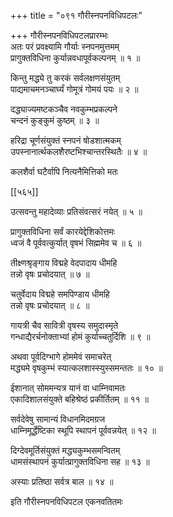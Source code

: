 +++
title = "०९१ गौरीस्नपनविधिपटलः"

+++
गौरीस्नपनविधिपटलप्रारम्भः  
अतः परं प्रवक्ष्यामि गौर्याः स्नपनमुत्तमम्  
प्रागुक्तविधिना कुर्यान्नवधापूर्वकल्पनम् ॥ १ ॥


किन्तु मद्ध्ये तु करकं सर्वलक्षणसंयुतम्  
पाद्यमाचमनञ्चार्घ्यं गोमूत्रं गोमयं पयः ॥ २ ॥


दद्ध्याज्यमष्टकञ्चैव नवकुम्भप्रकल्पने  
चन्दनं कुङ्कुमं कुष्ठम् ॥ ३ ॥


हरिद्रा चूर्णसंयुक्तं स्नपनं षोडशात्मकम्  
उपस्नानार्त्थकलशैरष्टभिश्चान्तरस्थितैः ॥ ४ ॥


कलशैर्वा घटैर्वापि नित्यनैमित्तिको मतः  

[[५६५]]  

उत्सवन्तु महादेव्याः प्रतिसंवत्सरं नयेत् ॥ ५ ॥


प्रागुक्तविधिना सर्वं कारयेद्देशिकोत्तमः  
ध्वजं वै पूर्ववत्कुर्यात् वृषभं सिह्ममेव च ॥ ६ ॥


तीक्ष्णश्रृङ्गाय विद्महे वेदपादाय धीमहि  
तन्नो वृषः प्रचोदयात् ॥ ७ ॥


चतुर्वेदाय विद्महे समपिण्डाय धीमहि  
तन्नो वृषः प्रचोदयात् ॥ ८ ॥


गायत्री चैव सावित्री वृषस्य समुदास्मृते  
गन्धाद्यैरर्चनोक्ताभ्यां होमं कुर्याच्चतुर्दिशि ॥ ९ ॥


अथवा पूर्वदिग्भागे होममेवं समाचरेत्  
मद्ध्यमे वृषकुम्भं स्यात्कलशास्स्युस्समन्ततः ॥ १० ॥


ईशानात् सोममन्यत्र यानं वा धाम्निवामतः  
एकादिशालसंयुक्ते बहिश्रेष्ठं प्रकीर्तितम् ॥ ११ ॥


सर्वदेवेषु सामान्यं विधानमिदमग्रज  
धाम्निमूर्द्धेष्टिका स्थूपि स्थापनं पूर्ववन्नयेत् ॥ १२ ॥


दिग्देवमूर्तिसंयुक्तं मद्ध्यकुम्भसमन्वितम्  
धामसंस्थापनं कुर्यात्प्रागुक्तविधिना सह ॥ १३ ॥


अस्याः प्रतिष्ठा सर्वत्र बाल ॥ १४ ॥


इति गौरीस्नपनविधिपटल एकनवतितमः  
